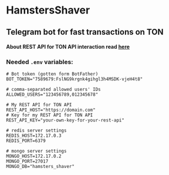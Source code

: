 # HamstersShaver

## Telegram bot for fast transactions on TON

#### About REST API for TON API interaction read [here](./rest_api/README.md)

### Needed `.env` variables:

```dotenv
# Bot token (gotten form BotFather)
BOT_TOKEN="7589679:FslNG9krgnk4gihgl3h4MSDK-vjeH4t8"

# comma-separated allowed users' IDs
ALLOWED_USERS="123456789,012345678"

# My REST API for TON API
REST_API_HOST="https://domain.com"
# Key for my REST API for TON API
REST_API_KEY="your-own-key-for-your-rest-api"

# redis server settings
REDIS_HOST=172.17.0.3
REDIS_PORT=6379

# mongo server settings
MONGO_HOST=172.17.0.2
MONGO_PORT=27017
MONGO_DB="hamsters_shaver"

```
